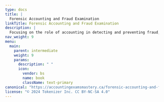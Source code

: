 ```yaml
---
type: docs
title: |
  Forensic Accounting and Fraud Examination
linkTitle: Forensic Accounting and Fraud Examination
description: |
  Focusing on the role of accounting in detecting and preventing fraud, this online guide covers forensic accounting techniques, investigative procedures, and legal considerations. It provides case studies and real-world examples to illustrate the practical applications of forensic accounting.
nav_weight: 9
menu:
  main:
    parent: intermediate
    weight: 9
    params:
      description: " "
      icon:
        vendor: bs
        name: book
        className: text-primary
canonical: "https://accountingexamsmastery.ca/forensic-accounting-and-fraud-examination"
license: "© 2024 Tokenizer Inc. CC BY-NC-SA 4.0"
---
```

